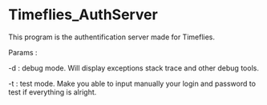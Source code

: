 # Timeflies_AuthServer
This program is the authentification server made for Timeflies.

Params :

  -d : debug mode. Will display exceptions stack trace and other debug tools.
  
  -t : test mode. Make you able to input manually your login and password to test if everything is alright.
